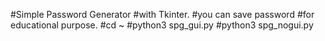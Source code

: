 #Simple Password Generator
#with Tkinter.
#you can save password
#for educational purpose.
#cd ~
#python3 spg_gui.py
#python3 spg_nogui.py

